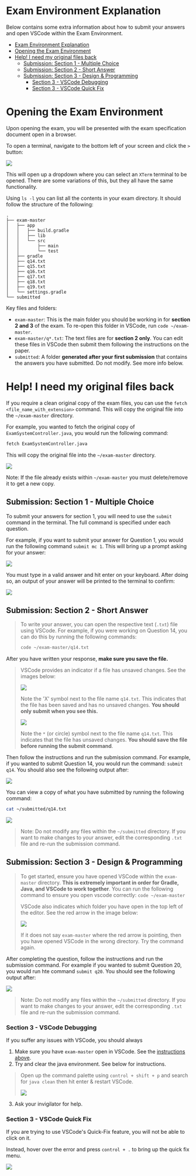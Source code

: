# Exam Environment Explanation

Below contains some extra information about how to submit your answers and open VSCode within the Exam Environment.

- [Exam Environment Explanation](#exam-environment-explanation)
- [Opening the Exam Environment](#opening-the-exam-environment)
- [Help! I need my original files back](#help-i-need-my-original-files-back)
  - [Submission: Section 1 - Multiple Choice](#submission-section-1---multiple-choice)
  - [Submission: Section 2 - Short Answer](#submission-section-2---short-answer)
  - [Submission: Section 3 - Design \& Programming](#submission-section-3---design--programming)
    - [Section 3 - VSCode Debugging](#section-3---vscode-debugging)
    - [Section 3 - VSCode Quick Fix](#section-3---vscode-quick-fix)

# Opening the Exam Environment

Upon opening the exam, you will be presented with the exam specification document open in a browser.

To open a terminal, navigate to the bottom left of your screen and click the `>` button:

![](./images/bottom-left-screen-arrow.png)

This will open up a dropdown where you can select an `XTerm` terminal to be opened. There are some variations of this, but they all have the same functionality.

Using `ls -l` you can list all the contents in your exam directory. It should follow the structure of the following:

```
.
├── exam-master
│   ├── app
│   │   ├── build.gradle
│   │   ├── lib
│   │   └── src
│   │       ├── main
│   │       └── test
│   ├── gradle
│   ├── q14.txt
│   ├── q15.txt
│   ├── q16.txt
│   ├── q17.txt
│   ├── q18.txt
│   ├── q19.txt
│   └── settings.gradle
└── submitted
```

Key files and folders:

- `exam-master`: This is the main folder you should be working in for **section 2 and 3** of the exam. To re-open this folder in VSCode, run `code ~/exam-master`.
- `exam-master/q*.txt`: The text files are for **section 2 only**. You can edit these files in VSCode then submit them following the instructions on the paper.
- `submitted`: A folder **generated after your first submission** that contains the answers you have submitted. Do not modify. See more info below.

# Help! I need my original files back

If you require a clean original copy of the exam files, you can use the `fetch <file_name_with_extension>` command. This will copy the original file into the `~/exam-master` directory.

For example, you wanted to fetch the original copy of `ExamSystemController.java`, you would run the following command:

```bash
fetch ExamSystemController.java
```

This will copy the original file into the `~/exam-master` directory.

![](images/fetchExample.png)

Note: If the file already exists within `~/exam-master` you must delete/remove it to get a new copy.

## Submission: Section 1 - Multiple Choice

To submit your answers for section 1, you will need to use the `submit` command in the terminal. The full command is specified under each question.

For example, if you want to submit your answer for Question 1, you would run the following command `submit mc 1`. This will bring up a prompt asking for your answer:

![](images/submitMC1.png)

You must type in a valid answer and hit enter on your keyboard. After doing so, an output of your answer will be printed to the terminal to confirm:

![](images/submitMC1After.png)

## Submission: Section 2 - Short Answer

> To write your answer, you can open the respective text (`.txt`) file using VSCode. For example, if you were working on Question 14, you can do this by running the following commands:
>
> ```bash
> code ~/exam-master/q14.txt
> ```

After you have written your response, **make sure you save the file.**

> VSCode provides an indicator if a file has unsaved changes. See the images below:
>
> ![](./images/vscode-file-saved.png)
>
> Note the 'X' symbol next to the file name `q14.txt`. This indicates that the file has been saved and has no unsaved changes. **You should only submit when you see this.**
>
> ![](./images/vscode-file-not-saved.png)
>
> Note the `*` (or circle) symbol next to the file name `q14.txt`. This indicates that the file has unsaved changes. **You should save the file before running the submit command**.

Then follow the instructions and run the submission command. For example, if you wanted to submit Question 14, you would run the command: `submit q14`. You should also see the following output after:

![](images/submitQ14After.png)

You can view a copy of what you have submitted by running the following command:

```bash
cat ~/submitted/q14.txt
```

![](images/submitQ14AfterCheck.png)

> Note: Do not modify any files within the `~/submitted` directory. If you want to make changes to your answer, edit the corresponding `.txt` file and re-run the submission command.

## Submission: Section 3 - Design & Programming

> To get started, ensure you have opened VSCode within the `exam-master` directory. **This is extremely important in order for Gradle, Java, and VSCode to work together**. You can run the following command to ensure you open vscode correctly: `code ~/exam-master`
>
> VSCode also indicates which folder you have open in the top left of the editor. See the red arrow in the image below:
>
> ![](images/vscode-folder.png)
>
> If it does not say `exam-master` where the red arrow is pointing, then you have opened VSCode in the wrong directory. Try the command again.

After completing the question, follow the instructions and run the submission command. For example if you wanted to submit Question 20, you would run hte command `submit q20`. You should see the following output after:

![](images/submitQ20After.png)

> Note: Do not modify any files within the `~/submitted` directory. If you want to make changes to your answer, edit the corresponding `.txt` file and re-run the submission command.

### Section 3 - VSCode Debugging

If you suffer any issues with VSCode, you should always

1. Make sure you have `exam-master` open in VSCode. See the [instructions above](submission-section-3---design--programming).
2. Try and clear the java environment. See below for instructions.

> Open up the command palette using `control + shift + p` and search for `java clean` then hit enter & restart VSCode.
>
> ![](images/javaClean.png)

3. Ask your invigilator for help.

### Section 3 - VSCode Quick Fix

If you are trying to use VSCode's Quick-Fix feature, you will not be able to click on it.

Instead, hover over the error and press `control + .` to bring up the quick fix menu.

![](images/VSCodeQuickFix.png)
